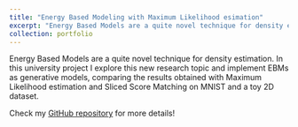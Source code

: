 ```yaml
---
title: "Energy Based Modeling with Maximum Likelihood esimation"
excerpt: "Energy Based Models are a quite novel technique for density estimation. In this university project I explore this new research topic and implement EBMs as generative models, comparing the results obtained with Maximum Likelihood estimation and Sliced Score Matching on MNIST and a toy 2D dataset."
collection: portfolio
---
```


Energy Based Models are a quite novel technique for density estimation. In this university project I explore this new research topic and implement EBMs as generative models, comparing the results obtained with Maximum Likelihood estimation and Sliced Score Matching on MNIST and a toy 2D dataset.

Check my [GitHub repository](https://github.com/matbun/EBM--Generative-Energy-Based-Modeling) for more details! 
